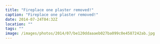 ```yaml
---
title: "Fireplace one plaster removed!"
caption: "Fireplace one plaster removed!"
date: 2014-07-24T04:32Z
location: ""
tags: ""
image: /images/photos/2014/07/be120ddaaaeb027ba099c0e4587242ab.jpg
---
```

